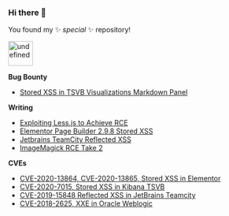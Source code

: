### Hi there 👋

You found my ✨ _special_ ✨ repository!

<img class="img" id="xss123" name="xss123" title="xss123" src="//jkq.ca/xss123" height=50 width=50 alt="undefined"/>

**Bug Bounty**

- [Stored XSS in TSVB Visualizations Markdown Panel](https://hackerone.com/reports/858874)

**Writing**

- [Exploiting Less.js to Achieve RCE](https://www.softwaresecured.com/exploiting-less-js-to-achieve-rce/)
- [Elementor Page Builder 2.9.8 Stored XSS](https://www.softwaresecured.com/elementor-page-builder-stored-xss/)
- [Jetbrains TeamCity Reflected XSS](https://www.softwaresecured.com/jetbrains-teamcity-reflected-xss/)
- [ImageMagick RCE Take 2](https://www.softwaresecured.com/imagemagick-rce-take-2/)

**CVEs**

- [CVE-2020-13864, CVE-2020-13865, Stored XSS in Elementor](https://wpscan.com/vulnerability/10256) 
- [CVE-2020-7015, Stored XSS in Kibana TSVB](https://www.elastic.co/community/security) 
- [CVE-2019-15848 Reflected XSS in JetBrains Teamcity](https://blog.jetbrains.com/blog/2019/09/26/jetbrains-security-bulletin-q2-2019/) 
- [CVE-2018-2625, XXE in Oracle Weblogic](https://www.oracle.com/security-alerts/cpujan2018.html)

<!--
**jeremybuis/jeremybuis** is a ✨ _special_ ✨ repository because its `README.md` (this file) appears on your GitHub profile.

Here are some ideas to get you started:

- 🔭 I’m currently working on ...
- 🌱 I’m currently learning ...
- 👯 I’m looking to collaborate on ...
- 🤔 I’m looking for help with ...
- 💬 Ask me about ...
- 📫 How to reach me: ...
- 😄 Pronouns: ...
- ⚡ Fun fact: ...
-->
